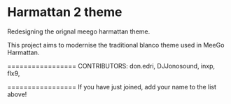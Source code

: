 Harmattan 2 theme
=================

Redesigning the orignal meego harmattan theme.

This project aims to modernise the traditional blanco theme used in MeeGo Harmattan.

=================
CONTRIBUTORS:
don.edri,
DJJonosound,
inxp,
flx9,

=================
If you have just joined, add your name to the list above!
